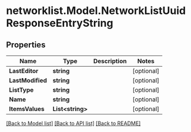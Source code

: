 # networklist.Model.NetworkListUuidResponseEntryString

## Properties

Name | Type | Description | Notes
------------ | ------------- | ------------- | -------------
**LastEditor** | **string** |  | [optional] 
**LastModified** | **string** |  | [optional] 
**ListType** | **string** |  | [optional] 
**Name** | **string** |  | [optional] 
**ItemsValues** | **List&lt;string&gt;** |  | [optional] 

[[Back to Model list]](../README.md#documentation-for-models) [[Back to API list]](../README.md#documentation-for-api-endpoints) [[Back to README]](../README.md)

